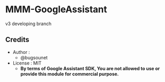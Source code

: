 # MMM-GoogleAssistant

v3 developing branch

## Credits
- Author :
  - @bugsounet
- License : MIT
  - **By terms of Google Assistant SDK, You are not allowed to use or provide this module for commercial purpose.**
